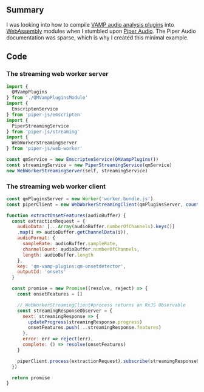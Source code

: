 ## Summary

I was looking into how to compile [VAMP audio analysis
plugins](https://vamp-plugins.org/) into
[WebAssembly](https://developer.mozilla.org/en-US/docs/WebAssembly) modules
when I stumbled upon [Piper Audio](https://github.com/piper-audio/). The Piper
Audio documentation was sparse, which is why I created this minimal example.

## Code

### The streaming web worker server

```javascript
import {
  QMVampPlugins
} from './QMVampPluginsModule'
import {
  EmscriptenService
} from 'piper-js/emscripten'
import {
  PiperStreamingService
} from 'piper-js/streaming'
import {
  WebWorkerStreamingServer
} from 'piper-js/web-worker'

const qmService = new EmscriptenService(QMVampPlugins())
const streamingService = new PiperStreamingService(qmService)
new WebWorkerStreamingServer(self, streamingService)
```

### The streaming web worker client

```javascript
const qmPluginsServer = new Worker('worker.bundle.js')
const piperClient = new WebWorkerStreamingClient(qmPluginsServer, countingIdProvider(0))

function extractOnsetFeatures(audioBuffer) {
  const extractionRequest = {
    audioData: [...Array(audioBuffer.numberOfChannels).keys()]
    .map(i => audioBuffer.getChannelData(i)),
    audioFormat: {
      sampleRate: audioBuffer.sampleRate,
      channelCount: audioBuffer.numberOfChannels,
      length: audioBuffer.length
    },
    key: 'qm-vamp-plugins:qm-onsetdetector',
    outputId: 'onsets'
  }

  const promise = new Promise((resolve, reject) => {
    const onsetFeatures = []

    // WebWorkerStreamingClient#process returns an RxJS Observable
    const streamingResponseObserver = {
      next: streamingResponse => {
        updateProgress(streamingResponse.progress)
        onsetFeatures.push(...streamingResponse.features)
      },
      error: err => reject(err),
      complete: () => resolve(onsetFeatures)
    }

    piperClient.process(extractionRequest).subscribe(streamingResponseObserver)
  })

  return promise
}
```
